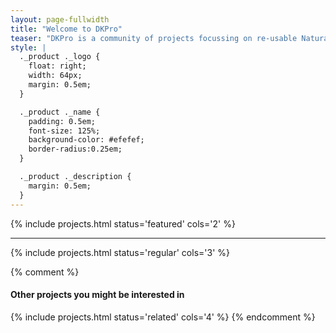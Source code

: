 ```yaml
---
layout: page-fullwidth
title: "Welcome to DKPro"
teaser: "DKPro is a community of projects focussing on re-usable Natural Language Processing software."
style: |
  ._product ._logo {
    float: right;
    width: 64px;
    margin: 0.5em;
  }

  ._product ._name {
    padding: 0.5em;
    font-size: 125%;
    background-color: #efefef;
    border-radius:0.25em;
  }

  ._product ._description {
    margin: 0.5em;
  }
---
```


{% include projects.html status='featured' cols='2' %}

----

{% include projects.html status='regular' cols='3' %}

{% comment %}
#### Other projects you might be interested in

{% include projects.html status='related' cols='4' %}
{% endcomment %}

